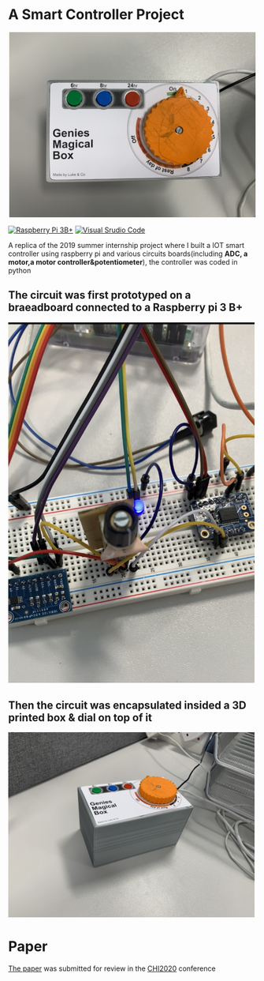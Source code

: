 # A Smart Controller Project

<p align="center">
<img src="https://github.com/luke-who/smart_controller_sphere/blob/master/Design%26Implementation/Implementation/genie_box.jpg" width = 500/>
</p>

[![Raspberry Pi 3B+](https://img.shields.io/badge/Raspberry_Pi-3B+-AD2947?&logo=RaspberryPi)](https://www.openmp.org/specifications/)
[![Visual Srudio Code](https://img.shields.io/badge/Visual_Studio_Code-1.41-blue?&logo=VisualStudioCode)](https://www.openmp.org/specifications/)

A replica of the 2019 summer internship project where I built a IOT smart controller using raspberry pi and various circuits boards(including **ADC, a motor,a motor controller&potentiometer**), the controller was coded in python

## The circuit was first prototyped on a braeadboard connected to a Raspberry pi 3 B+
<img src="https://github.com/luke-who/smart_controller_sphere/blob/master/Design%26Implementation/Implementation/breadboard_prototype.jpg" width = 500/>

## Then the circuit was encapsulated insided a 3D printed box & dial on top of it
<img src="https://github.com/luke-who/smart_controller_sphere/blob/master/Design%26Implementation/Implementation/genie_box_side_view.jpg" width = 500/>

# Paper
[The paper](chi20e-sub1382-i7.pdf) was submitted for review in the [CHI2020](https://chi2020.acm.org/) conference
